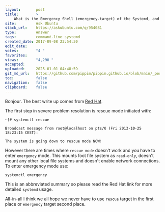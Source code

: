 ```yaml
---
layout:       post
title:        >
    What is the Emergency Shell (emergency.target) of the Systemd, and in what case is it used?
site:         Ask Ubuntu
stack_url:    https://askubuntu.com/q/954081
type:         Answer
tags:         command-line systemd
created_date: 2017-09-08 23:54:30
edit_date:    
votes:        "4 "
favorites:    
views:        "4,290 "
accepted:     
uploaded:     2025-01-01 04:48:59
git_md_url:   https://github.com/pippim/pippim.github.io/blob/main/_posts/2017/2017-09-08-What-is-the-Emergency-Shell-_emergency.target_-of-the-Systemd_-and-in-what-case-is-it-used_.md
toc:          false
navigation:   false
clipboard:    false
---
```


Bonjour. The best write up comes from [Red Hat][1].

The first step in severe problem resolution is rescue mode initiated with:

``` 
~]# systemctl rescue

Broadcast message from root@localhost on pts/0 (Fri 2013-10-25 18:23:15 CEST):

The system is going down to rescue mode NOW!
```

However there are times where `rescue mode` doesn't work and you have to enter `emergency` mode. This mounts foot file system as `read-only`, doesn't mount any other local file systems and doesn't enable network connections. To enter emergency mode use:

``` 
systemctl emergency
```

This is an abbreviated summary so please read the Red Hat link for more detailed `systemd` usage.

All-in-all I think we all hope we never have to use `rescue` target in the first place or `emergency` target second place.

  [1]: https://access.redhat.com/documentation/en-US/Red_Hat_Enterprise_Linux/7/html/System_Administrators_Guide/sect-Managing_Services_with_systemd-Targets.html
